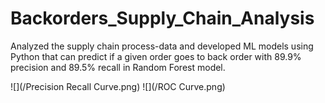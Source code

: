 # Backorders_Supply_Chain_Analysis 
Analyzed the supply chain process-data and developed ML models using Python that can predict if a given order goes to back order with 89.9% precision and 89.5% recall in Random Forest model.

![](/Precision Recall Curve.png)
![](/ROC Curve.png)